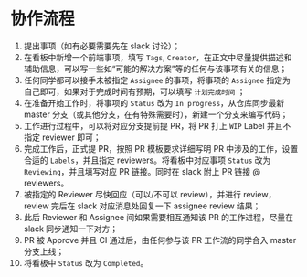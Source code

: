 # 协作流程

1. 提出事项（如有必要需要先在 slack 讨论）；
2. 在看板中新增一个前端事项，填写 `Tags`, `Creator`，在正文中尽量提供描述和辅助信息，可以写一些如“可能的解决方案”等的任何与该事项有关的信息；
3. 任何同学都可以接手未被指定 `Assignee` 的事项，将事项的 `Assignee` 指定为自己即可，如果对于完成时间有预期，可以填写 `计划完成时间` ；
4. 在准备开始工作时，将事项的 `Status` 改为 `In progress`，从仓库同步最新 master 分支（或其他分支，在有特殊需要时），新建一个分支来编写代码；
5. 工作进行过程中，可以将对应分支提前提 PR，将 PR 打上 `WIP` Label 并且不指定 reviewer 即可；
6. 完成工作后，正式提 PR，按照 PR 模板要求详细写明 PR 中涉及的工作，设置合适的 `Labels`，并且指定 reviewers。将看板中对应事项 `Status` 改为 `Reviewing`，并且填写对应 PR 链接。同时在 slack 附上 PR 链接 @ reviewers。
7. 被指定的 Reviewer 尽快回应（可以/不可以 review），并进行 review， review 完后在 slack 对应消息处回复一下 assignee review 结果；
8. 此后 Reviewer 和 Assignee 间如果需要相互通知该 PR 的工作进程，尽量在 slack 同步通知一下对方；
9. PR 被 Approve 并且 CI 通过后，由任何参与该 PR 工作流的同学合入 master 分支上线；
10. 将看板中 `Status` 改为 `Completed`。
